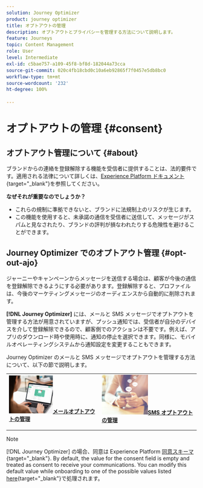 ```yaml
---
solution: Journey Optimizer
product: journey optimizer
title: オプトアウトの管理
description: オプトアウトとプライバシーを管理する方法について説明します。
feature: Journeys
topic: Content Management
role: User
level: Intermediate
exl-id: c5bae757-a109-45f8-bf8d-182044a73cca
source-git-commit: 020c4fb18cbd0c10a6eb92865f7f0457e5db8bc0
workflow-type: tm+mt
source-wordcount: '232'
ht-degree: 100%

---
```


# オプトアウトの管理 {#consent}

## オプトアウト管理について {#about}

ブランドからの連絡を登録解除する機能を受信者に提供することは、法的要件です。適用される法律について詳しくは、[Experience Platform ドキュメント](https://experienceleague.adobe.com/docs/experience-platform/privacy/regulations/overview.html?lang=ja#regulations){target="_blank"}を参照してください。

**なぜそれが重要なのでしょうか？**

* これらの規制に準拠できないと、ブランドに法規制上のリスクが生じます。
* この機能を使用すると、未承諾の通信を受信者に送信して、メッセージがスパムと見なされたり、ブランドの評判が損なわれたりする危険性を避けることができます。

## Journey Optimizer でのオプトアウト管理 {#opt-out-ajo}

ジャーニーやキャンペーンからメッセージを送信する場合は、顧客が今後の通信を登録解除できるようにする必要があります。登録解除すると、プロファイルは、今後のマーケティングメッセージのオーディエンスから自動的に削除されます。

**[!DNL Journey Optimizer]** には、メールと SMS メッセージでオプトアウトを管理する方法が用意されていますが、プッシュ通知では、受信者が自分のデバイスを介して登録解除できるので、顧客側でのアクションは不要です。例えば、アプリのダウンロード時や使用時に、通知の停止を選択できます。同様に、モバイルオペレーティングシステムから通知設定を変更することもできます。

Journey Optimizer のメールと SMS メッセージでオプトアウトを管理する方法について、以下の節で説明します。

<table style="table-layout:fixed"><tr style="border: 0;">
<td>
<a href="../email/email-opt-out.md">
<img alt="リード" src="../assets/do-not-localize/privacy-email-optout.jpeg" width="50%&gt;
&lt;/a&gt;
&lt;div&gt;&lt;a href=" ../email/email-opt-out.md"><strong>メールオプトアウトの管理</strong>
</div>
<p>
</td>
<td>
<a href="../sms/sms-opt-out.md">
<img alt="低頻度" src="../assets/do-not-localize/privacy-sms-opt-out.jpeg" width="50%&gt;
&lt;/a&gt;
&lt;div&gt;
&lt;a href=" ../sms/sms-opt-out.md"><strong>SMS オプトアウトの管理</strong></a>
</div>
<p></td>
</tr></table>

>[!NOTE]
>
>[!DNL Journey Optimizer] の場合、同意は Experience Platform [同意スキーマ](https://experienceleague.adobe.com/docs/experience-platform/xdm/field-groups/profile/consents.html?lang=ja){target="_blank"}. By default, the value for the consent field is empty and treated as consent to receive your communications. You can modify this default value while onboarding to one of the possible values listed [here](https://experienceleague.adobe.com/docs/experience-platform/xdm/data-types/consents.html?lang=ja#choice-values){target="_blank"}で処理されます。